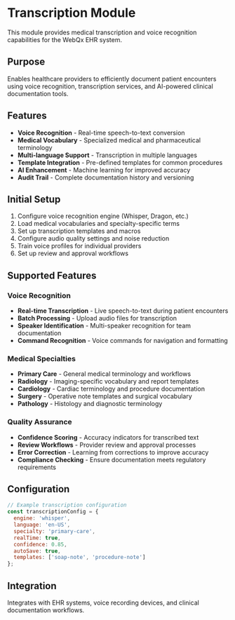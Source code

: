 # Transcription Module

This module provides medical transcription and voice recognition capabilities for the WebQx EHR system.

## Purpose

Enables healthcare providers to efficiently document patient encounters using voice recognition, transcription services, and AI-powered clinical documentation tools.

## Features

- **Voice Recognition** - Real-time speech-to-text conversion
- **Medical Vocabulary** - Specialized medical and pharmaceutical terminology
- **Multi-language Support** - Transcription in multiple languages
- **Template Integration** - Pre-defined templates for common procedures
- **AI Enhancement** - Machine learning for improved accuracy
- **Audit Trail** - Complete documentation history and versioning

## Initial Setup

1. Configure voice recognition engine (Whisper, Dragon, etc.)
2. Load medical vocabularies and specialty-specific terms
3. Set up transcription templates and macros
4. Configure audio quality settings and noise reduction
5. Train voice profiles for individual providers
6. Set up review and approval workflows

## Supported Features

### Voice Recognition
- **Real-time Transcription** - Live speech-to-text during patient encounters
- **Batch Processing** - Upload audio files for transcription
- **Speaker Identification** - Multi-speaker recognition for team documentation
- **Command Recognition** - Voice commands for navigation and formatting

### Medical Specialties
- **Primary Care** - General medical terminology and workflows
- **Radiology** - Imaging-specific vocabulary and report templates
- **Cardiology** - Cardiac terminology and procedure documentation
- **Surgery** - Operative note templates and surgical vocabulary
- **Pathology** - Histology and diagnostic terminology

### Quality Assurance
- **Confidence Scoring** - Accuracy indicators for transcribed text
- **Review Workflows** - Provider review and approval processes
- **Error Correction** - Learning from corrections to improve accuracy
- **Compliance Checking** - Ensure documentation meets regulatory requirements

## Configuration

```javascript
// Example transcription configuration
const transcriptionConfig = {
  engine: 'whisper',
  language: 'en-US',
  specialty: 'primary-care',
  realTime: true,
  confidence: 0.85,
  autoSave: true,
  templates: ['soap-note', 'procedure-note']
};
```

## Integration

Integrates with EHR systems, voice recording devices, and clinical documentation workflows.